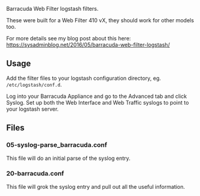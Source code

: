 Barracuda Web Filter logstash filters.

These were built for a Web Filter 410 vX, they should work for other models too.

For more details see my blog post about this here: https://sysadminblog.net/2016/05/barracuda-web-filter-logstash/

## Usage

Add the filter files to your logstash configuration directory, eg. `/etc/logstash/conf.d`.

Log into your Barracuda Appliance and go to the Advanced tab and click Syslog. Set up both the Web Interface and Web Traffic syslogs to point to your logstash server.

## Files

### 05-syslog-parse_barracuda.conf

This file will do an initial parse of the syslog entry.

### 20-barracuda.conf

This file will grok the syslog entry and pull out all the useful information.
